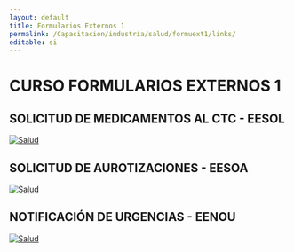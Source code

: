 ```yaml
---
layout: default
title: Formularios Externos 1
permalink: /Capacitacion/industria/salud/formuext1/links/
editable: si
---
```


# CURSO FORMULARIOS EXTERNOS 1


##  SOLICITUD DE MEDICAMENTOS AL CTC - EESOL


[![Salud](https://oasiserp-my.sharepoint.com/personal/martha_velasquez_oasiscom_com/_layouts/15/guestaccess.aspx?docid=1465d4643ff0b4fa1ad2fb554e98d2b77&authkey=AVJ5hpB_IZSY6HI65MR7OUQ)](https://youtu.be/v4DeH9A9A9s)


## SOLICITUD DE AUROTIZACIONES - EESOA


[![Salud](https://oasiserp-my.sharepoint.com/personal/martha_velasquez_oasiscom_com/_layouts/15/guestaccess.aspx?docid=1bd122609005b488bb61df692d337b1d9&authkey=AUqbdjS5U2niMZej0Jwsh3w)](https://youtu.be/ZS8FMJKNE-s)


## NOTIFICACIÓN DE URGENCIAS - EENOU


[![Salud](https://oasiserp-my.sharepoint.com/personal/martha_velasquez_oasiscom_com/_layouts/15/guestaccess.aspx?docid=1ba4995355abb477db4ab2a2e50411113&authkey=AWXco8vHIsbhwJ9iyyyHch8)](https://youtu.be/jeDbYAGR1j8)



